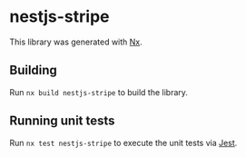 # nestjs-stripe

This library was generated with [Nx](https://nx.dev).

## Building

Run `nx build nestjs-stripe` to build the library.

## Running unit tests

Run `nx test nestjs-stripe` to execute the unit tests via [Jest](https://jestjs.io).
